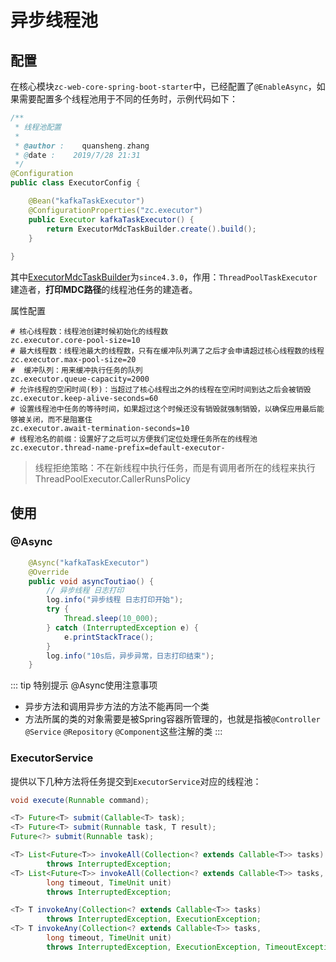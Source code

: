 # 异步线程池

## 配置

在核心模块`zc-web-core-spring-boot-starter`中，已经配置了`@EnableAsync`，如果需要配置多个线程池用于不同的任务时，示例代码如下：
```java
/**
 * 线程池配置
 *
 * @author :    quansheng.zhang
 * @date :    2019/7/28 21:31
 */
@Configuration
public class ExecutorConfig {

    @Bean("kafkaTaskExecutor")
    @ConfigurationProperties("zc.executor")
    public Executor kafkaTaskExecutor() {
        return ExecutorMdcTaskBuilder.create().build();
    }
    
}
```
其中[ExecutorMdcTaskBuilder](https://gitee.com/zhangquansheng/zhengcheng-parent/blob/master/zc-common-spring-boot-starter/src/main/java/com/zhengcheng/common/async/builder/ExecutorMdcTaskBuilder.java)为`since4.3.0`，作用：`ThreadPoolTaskExecutor`建造者，**打印MDC路径**的线程池任务的建造者。

属性配置
```properties
# 核心线程数：线程池创建时候初始化的线程数
zc.executor.core-pool-size=10
# 最大线程数：线程池最大的线程数，只有在缓冲队列满了之后才会申请超过核心线程数的线程
zc.executor.max-pool-size=20
#  缓冲队列：用来缓冲执行任务的队列
zc.executor.queue-capacity=2000
# 允许线程的空闲时间(秒)：当超过了核心线程出之外的线程在空闲时间到达之后会被销毁
zc.executor.keep-alive-seconds=60
# 设置线程池中任务的等待时间，如果超过这个时候还没有销毁就强制销毁，以确保应用最后能够被关闭，而不是阻塞住
zc.executor.await-termination-seconds=10
# 线程池名的前缀：设置好了之后可以方便我们定位处理任务所在的线程池
zc.executor.thread-name-prefix=default-executor-
``` 
> 线程拒绝策略：不在新线程中执行任务，而是有调用者所在的线程来执行 ThreadPoolExecutor.CallerRunsPolicy

## 使用

### @Async

```java
    @Async("kafkaTaskExecutor")
    @Override
    public void asyncToutiao() {
        // 异步线程 日志打印
        log.info("异步线程 日志打印开始");
        try {
            Thread.sleep(10_000);
        } catch (InterruptedException e) {
            e.printStackTrace();
        }
        log.info("10s后，异步异常，日志打印结束");
    }
```

::: tip 特别提示
@Async使用注意事项
- 异步方法和调用异步方法的方法不能再同一个类
- 方法所属的类的对象需要是被Spring容器所管理的，也就是指被`@Controller` `@Service` `@Repository` `@Component`这些注解的类
:::

### ExecutorService 

提供以下几种方法将任务提交到`ExecutorService`对应的线程池：
```java
void execute(Runnable command);

<T> Future<T> submit(Callable<T> task);
<T> Future<T> submit(Runnable task, T result);
Future<?> submit(Runnable task);

<T> List<Future<T>> invokeAll(Collection<? extends Callable<T>> tasks)
        throws InterruptedException;
<T> List<Future<T>> invokeAll(Collection<? extends Callable<T>> tasks,
        long timeout, TimeUnit unit)
        throws InterruptedException;

<T> T invokeAny(Collection<? extends Callable<T>> tasks)
        throws InterruptedException, ExecutionException;
<T> T invokeAny(Collection<? extends Callable<T>> tasks,
        long timeout, TimeUnit unit)
        throws InterruptedException, ExecutionException, TimeoutException;
```
